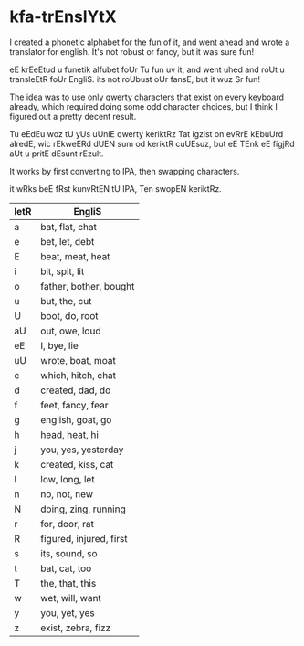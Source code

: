 # kfa-trEnslYtX
I created a phonetic alphabet for the fun of it, and went ahead and wrote a translator for english.  It's not robust or fancy, but it was sure fun!

eE krEeEtud u funetik alfubet foUr Tu fun uv it, and went uhed and roUt u transleEtR foUr EngliS. its not roUbust oUr fansE, but it wuz Sr fun!

The idea was to use only qwerty characters that exist on every keyboard already, which required doing some odd character choices, but I think I figured out a pretty decent result.

Tu eEdEu woz tU yUs uUnlE qwerty keriktRz Tat igzist on evRrE kEbuUrd alredE, wic rEkweERd dUEN sum od keriktR cuUEsuz, but eE TEnk eE figjRd aUt u pritE dEsunt rEzult.

It works by first converting to IPA, then swapping characters.

it wRks beE fRst kunvRtEN tU IPA, Ten swopEN keriktRz.

| letR | EngliS |
| ---- | ------ |
| a    | bat, flat, chat    |
| e    | bet, let, debt |
| E    | beat, meat, heat |
| i    | bit, spit, lit |
| o    | father, bother, bought |
| u    | but, the, cut |
| U    | boot, do, root |
| aU   | out, owe, loud |
| eE   | I, bye, lie |
| uU   | wrote, boat, moat |
| c    | which, hitch, chat |
| d    | created, dad, do |
| f    | feet, fancy, fear |
| g    | english, goat, go |
| h    | head, heat, hi |
| j    | you, yes, yesterday |
| k    | created, kiss, cat |
| l    | low, long, let |
| n    | no, not, new |
| N    | doing, zing, running |
| r    | for, door, rat |
| R    | figured, injured, first |
| s    | its, sound, so |
| t    | bat, cat, too |
| T    | the, that, this |
| w    | wet, will, want |
| y    | you, yet, yes |
| z    | exist, zebra, fizz |

